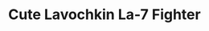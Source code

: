 ---
layout: product
title: "Cute  Lavochkin La-7 Fighter"
price: "1700" 
desc: "Maketa"
img_path: "/assets/img/TIGE107.webp"
brand: "N/A"
available: true
special_offer: false
new: false
soon: false
cat: "010000"
subcat: "011500"
subsubcat: "0N/A"
sifra: "TIGE107"
popular: false
---